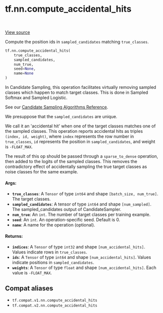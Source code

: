 <div itemscope itemtype="http://developers.google.com/ReferenceObject">
<meta itemprop="name" content="tf.nn.compute_accidental_hits" />
<meta itemprop="path" content="Stable" />
</div>

# tf.nn.compute_accidental_hits

<!-- Insert buttons and diff -->

<table class="tfo-notebook-buttons tfo-api" align="left">
</table>

<a target="_blank" href="/code/stable/tensorflow/python/ops/candidate_sampling_ops.py">View source</a>



Compute the position ids in `sampled_candidates` matching `true_classes`.

``` python
tf.nn.compute_accidental_hits(
    true_classes,
    sampled_candidates,
    num_true,
    seed=None,
    name=None
)
```



<!-- Placeholder for "Used in" -->

In Candidate Sampling, this operation facilitates virtually removing
sampled classes which happen to match target classes.  This is done
in Sampled Softmax and Sampled Logistic.

See our [Candidate Sampling Algorithms
Reference](http://www.tensorflow.org/extras/candidate_sampling.pdf).

We presuppose that the `sampled_candidates` are unique.

We call it an 'accidental hit' when one of the target classes
matches one of the sampled classes.  This operation reports
accidental hits as triples `(index, id, weight)`, where `index`
represents the row number in `true_classes`, `id` represents the
position in `sampled_candidates`, and weight is `-FLOAT_MAX`.

The result of this op should be passed through a `sparse_to_dense`
operation, then added to the logits of the sampled classes. This
removes the contradictory effect of accidentally sampling the true
target classes as noise classes for the same example.

#### Args:


* <b>`true_classes`</b>: A `Tensor` of type `int64` and shape `[batch_size,
  num_true]`. The target classes.
* <b>`sampled_candidates`</b>: A tensor of type `int64` and shape `[num_sampled]`.
  The sampled_candidates output of CandidateSampler.
* <b>`num_true`</b>: An `int`.  The number of target classes per training example.
* <b>`seed`</b>: An `int`. An operation-specific seed. Default is 0.
* <b>`name`</b>: A name for the operation (optional).


#### Returns:


* <b>`indices`</b>: A `Tensor` of type `int32` and shape `[num_accidental_hits]`.
  Values indicate rows in `true_classes`.
* <b>`ids`</b>: A `Tensor` of type `int64` and shape `[num_accidental_hits]`.
  Values indicate positions in `sampled_candidates`.
* <b>`weights`</b>: A `Tensor` of type `float` and shape `[num_accidental_hits]`.
  Each value is `-FLOAT_MAX`.

## Compat aliases

* `tf.compat.v1.nn.compute_accidental_hits`
* `tf.compat.v2.nn.compute_accidental_hits`

